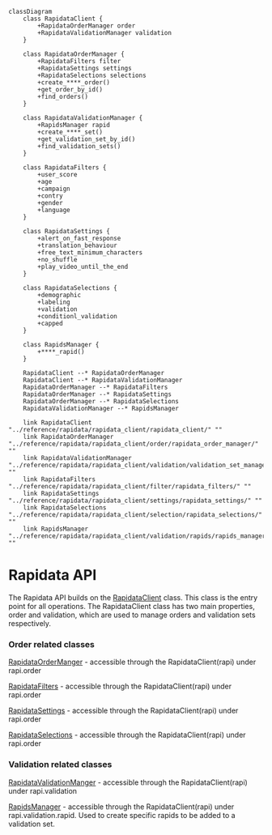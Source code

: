 
```mermaid
classDiagram
    class RapidataClient {
        +RapidataOrderManager order
        +RapidataValidationManager validation
    }
    
    class RapidataOrderManager {
        +RapidataFilters filter
        +RapidataSettings settings
        +RapidataSelections selections
        +create_****_order()
        +get_order_by_id()
        +find_orders()
    }
    
    class RapidataValidationManager {
        +RapidsManager rapid
        +create_****_set()
        +get_validation_set_by_id()
        +find_validation_sets()
    }
    
    class RapidataFilters {
        +user_score
        +age
        +campaign
        +contry
        +gender
        +language
    }
    
    class RapidataSettings {
        +alert_on_fast_response
        +translation_behaviour
        +free_text_minimum_characters
        +no_shuffle
        +play_video_until_the_end
    }
    
    class RapidataSelections {
        +demographic
        +labeling
        +validation
        +conditionl_validation
        +capped
    }
    
    class RapidsManager {
        +****_rapid()
    }

    RapidataClient --* RapidataOrderManager
    RapidataClient --* RapidataValidationManager
    RapidataOrderManager --* RapidataFilters
    RapidataOrderManager --* RapidataSettings
    RapidataOrderManager --* RapidataSelections
    RapidataValidationManager --* RapidsManager

    link RapidataClient "../reference/rapidata/rapidata_client/rapidata_client/" ""
    link RapidataOrderManager "../reference/rapidata/rapidata_client/order/rapidata_order_manager/" ""
    link RapidataValidationManager "../reference/rapidata/rapidata_client/validation/validation_set_manager/" ""
    link RapidataFilters "../reference/rapidata/rapidata_client/filter/rapidata_filters/" ""
    link RapidataSettings "../reference/rapidata/rapidata_client/settings/rapidata_settings/" ""
    link RapidataSelections "../reference/rapidata/rapidata_client/selection/rapidata_selections/" ""
    link RapidsManager "../reference/rapidata/rapidata_client/validation/rapids/rapids_manager/" ""

```

# Rapidata API

The Rapidata API builds on the [RapidataClient](reference/rapidata/rapidata_client/rapidata_client.md) class. This class is the entry point for all operations. The RapidataClient class has two main properties, order and validation, which are used to manage orders and validation sets respectively.

### Order related classes

[RapidataOrderManger](reference/rapidata/rapidata_client/order/rapidata_order_manager.md) - accessible through the RapidataClient(rapi) under rapi.order

[RapidataFilters](reference/rapidata/rapidata_client/filter/rapidata_filters.md) - accessible through the RapidataClient(rapi) under rapi.order

[RapidataSettings](reference/rapidata/rapidata_client/settings/rapidata_settings.md) - accessible through the RapidataClient(rapi) under rapi.order

[RapidataSelections](reference/rapidata/rapidata_client/selection/rapidata_selections.md) - accessible through the RapidataClient(rapi) under rapi.order


### Validation related classes

[RapidataValidationManger](reference/rapidata/rapidata_client/validation/validation_set_manager.md) - accessible through the RapidataClient(rapi) under rapi.validation

[RapidsManager](reference/rapidata/rapidata_client/validation/rapids/rapids_manager.md) - accessible through the RapidataClient(rapi) under rapi.validation.rapid. Used to create specific rapids to be added to a validation set.
